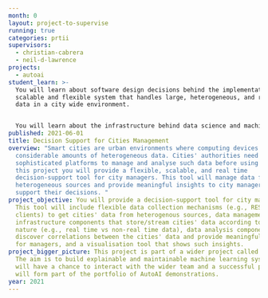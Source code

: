 ```yaml
---
month: 0
layout: project-to-supervise
running: true
categories: prtii
supervisors:
  - christian-cabrera
  - neil-d-lawrence
projects:
  - autoai
student_learn: >-
  You will learn about software design decisions behind the implementation of a
  scalable and flexible system that handles large, heterogeneous, and real time
  data in a city wide environment.


  You will learn about the infrastructure behind data science and machine learning and how to build such infrastructure in a cloud environment.
published: 2021-06-01
title: Decision Support for Cities Management
overview: "Smart cities are urban environments where computing devices generate
  considerable amounts of heterogeneous data. Cities' authorities need
  sophisticated platforms to manage and analyse such data before using it. In
  this project you will provide a flexible, scalable, and real time
  decision-support tool for city managers. This tool will manage data from
  heterogeneous sources and provide meaningful insights to city managers to
  support their decisions. "
project_objective: You will provide a decision-support tool for city managers.
  This tool will include flexible data collection mechanisms (e.g., REST API
  clients) to get cities' data from heterogenous sources, data management and
  infrastructure components that store/stream cities' data according to its
  nature (e.g., real time vs non-real time data), data analysis components that
  discover correlations between the cities' data and provide meaningful insights
  for managers, and a visualisation tool that shows such insights.
project_bigger_picture: This project is part of a wider project called AutoAI.
  The aim is to build explainable and maintainable machine learning systems. You
  will have a chance to interact with the wider team and a successful project
  will form part of the portfolio of AutoAI demonstrations.
year: 2021
---
```

<!----->